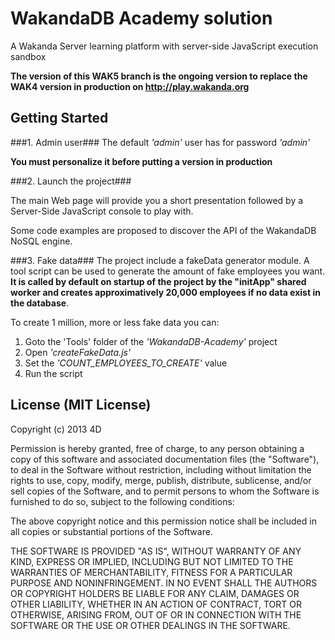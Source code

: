 # WakandaDB Academy solution #

A Wakanda Server learning platform with server-side JavaScript execution sandbox

**The version of this WAK5 branch is the ongoing version to replace the WAK4 version
in production on http://play.wakanda.org**

## Getting Started ##

###1. Admin user###
The default *'admin'* user has for password *'admin'*

**You must personalize it before putting a version in production**

###2. Launch the project###

The main Web page will provide you a short presentation followed by a Server-Side JavaScript console to play with.

Some code examples are proposed to discover the API of the WakandaDB NoSQL engine.

###3. Fake data###
The project include a fakeData generator module.
A tool script can be used to generate the amount of fake employees you want. **It is called by default on startup of the project by the "initApp" shared worker and creates approximatively 20,000 employees if no data exist in the database**.

To create 1 million, more or less fake data you can:

1. Goto the 'Tools' folder of the *'WakandaDB-Academy'* project
2. Open *'createFakeData.js'*
3. Set the *'COUNT_EMPLOYEES_TO_CREATE'* value
4. Run the script



## License (MIT License) ##

Copyright (c) 2013 4D

Permission is hereby granted, free of charge, to any person obtaining a copy
of this software and associated documentation files (the "Software"), to deal
in the Software without restriction, including without limitation the rights
to use, copy, modify, merge, publish, distribute, sublicense, and/or sell
copies of the Software, and to permit persons to whom the Software is
furnished to do so, subject to the following conditions:

The above copyright notice and this permission notice shall be included in
all copies or substantial portions of the Software.

THE SOFTWARE IS PROVIDED "AS IS", WITHOUT WARRANTY OF ANY KIND, EXPRESS OR
IMPLIED, INCLUDING BUT NOT LIMITED TO THE WARRANTIES OF MERCHANTABILITY,
FITNESS FOR A PARTICULAR PURPOSE AND NONINFRINGEMENT. IN NO EVENT SHALL THE
AUTHORS OR COPYRIGHT HOLDERS BE LIABLE FOR ANY CLAIM, DAMAGES OR OTHER
LIABILITY, WHETHER IN AN ACTION OF CONTRACT, TORT OR OTHERWISE, ARISING FROM,
OUT OF OR IN CONNECTION WITH THE SOFTWARE OR THE USE OR OTHER DEALINGS IN
THE SOFTWARE.
